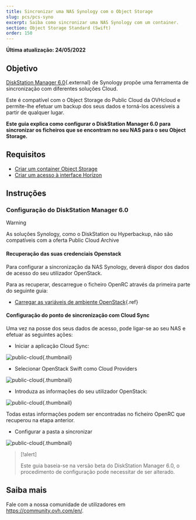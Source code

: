 ```yaml
---
title: Sincronizar uma NAS Synology com o Object Storage
slug: pcs/pcs-syno
excerpt: Saiba como sincronizar uma NAS Synology com um container.
section: Object Storage Standard (Swift)
order: 150
---
```


**Última atualização: 24/05/2022**

## Objetivo

[DiskStation Manager 6.0](https://www.synology.com/en-global/dsm/6.0beta){.external} de Synology propõe uma ferramenta de sincronização com diferentes soluções Cloud.

Este é compatível com o Object Storage do Public Cloud da OVHcloud e permite-lhe efetuar um backup dos seus dados e torná-los acessíveis a partir de qualquer lugar.

**Este guia explica como configurar o DiskStation Manager 6.0 para sincronizar os ficheiros que se encontram no seu NAS para o seu Object Storage.**

## Requisitos

- [Criar um container Object Storage](https://docs.ovh.com/pt/storage/pcs/criacao-de-container/)
- [Criar um acesso à interface Horizon](../../..//public-cloud/criar-e-eliminar-um-utilizador-openstack/#criacao-de-um-utilizador-openstack)

## Instruções

### Configuração do DiskStation Manager 6.0

> [!warning]
>
> As soluções Synology, como o DiskStation ou Hyperbackup, não são compatíveis com a oferta Public Cloud Archive
>

#### Recuperação das suas credenciais Openstack

Para configurar a sincronização da NAS Synology, deverá dispor dos dados de acesso do seu utilizador OpenStack.

Para as recuperar, descarregue o ficheiro OpenRC através da primeira parte do seguinte guia:

- [Carregar as variáveis de ambiente OpenStack](../../../public-cloud/carregar-as-variaveis-de-ambiente-openstack/#etapa-1-recuperar-as-variaveis){.ref}

#### Configuração do ponto de sincronização com Cloud Sync

Uma vez na posse dos seus dados de acesso, pode ligar-se ao seu NAS e efetuar as seguintes ações:

- Iniciar a aplicação Cloud Sync:

![public-cloud](images/3791.png){.thumbnail}

- Selecionar OpenStack Swift como Cloud Providers

![public-cloud](images/3788.png){.thumbnail}

- Introduza as informações do seu utilizador OpenStack:

![public-cloud](images/3792.png){.thumbnail}

Todas estas informações podem ser encontradas no ficheiro OpenRC que recuperou na etapa anterior.

- Configurar a pasta a sincronizar

![public-cloud](images/3790.png){.thumbnail}

> [!alert]
>
> Este guia baseia-se na versão beta do DiskStation Manager 6.0, o procedimento de configuração pode necessitar de ser alterado.
>

## Saiba mais

Fale com a nossa comunidade de utilizadores em <https://community.ovh.com/en/>.